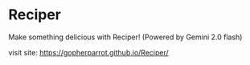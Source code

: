 # Reciper
Make something delicious with Reciper! (Powered by Gemini 2.0 flash)

visit site: https://gopherparrot.github.io/Reciper/
